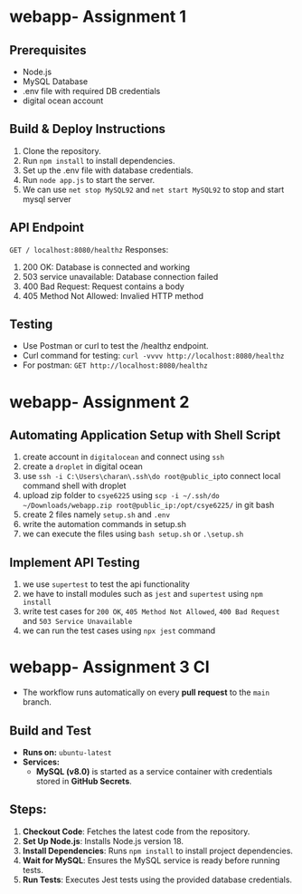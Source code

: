 # webapp- Assignment 1

## Prerequisites
- Node.js
- MySQL Database
- .env file with required DB credentials
- digital ocean account

## Build & Deploy Instructions
1. Clone the repository.
2. Run `npm install` to install dependencies.
3. Set up the .env file with database credentials.
4. Run `node app.js` to start the server.
5. We can use `net stop MySQL92` and `net start MySQL92` to stop and start mysql server 

## API Endpoint
`GET / localhost:8080/healthz`
Responses: 
1. 200 OK: Database is connected and working
2. 503 service unavailable: Database connection failed
3. 400 Bad Request: Request contains a body
4. 405 Method Not Allowed: Invalied HTTP method

## Testing
- Use Postman or curl to test the /healthz endpoint.
- Curl command for testing: `curl -vvvv http://localhost:8080/healthz`
- For postman: `GET http://localhost:8080/healthz`

# webapp- Assignment 2

## Automating Application Setup with Shell Script
1. create account in `digitalocean` and connect using `ssh`
2. create a `droplet` in digital ocean
3. use `ssh -i C:\Users\charan\.ssh\do root@public_ip`to connect local command shell with droplet
4. upload zip folder to `csye6225` using `scp -i ~/.ssh/do ~/Downloads/webapp.zip root@public_ip:/opt/csye6225/` in git bash
5. create 2 files namely `setup.sh` and `.env`
6. write the automation commands in setup.sh
7. we can execute the files using `bash setup.sh` or `.\setup.sh` 

## Implement API Testing
1. we use `supertest` to test the api functionality
2. we have to install modules such as `jest` and `supertest` using `npm install`
3. write test cases for `200 OK`, `405 Method Not Allowed`, `400 Bad Request` and `503 Service Unavailable`
4. we can run the test cases using `npx jest` command

# webapp- Assignment 3 CI
- The workflow runs automatically on every **pull request** to the `main` branch.
## Build and Test
- **Runs on:** `ubuntu-latest`
- **Services:**
  - **MySQL (v8.0)** is started as a service container with credentials stored in **GitHub Secrets**.
## Steps:
1. **Checkout Code**: Fetches the latest code from the repository.
2. **Set Up Node.js**: Installs Node.js version 18.
3. **Install Dependencies**: Runs `npm install` to install project dependencies.
4. **Wait for MySQL**: Ensures the MySQL service is ready before running tests.
5. **Run Tests**: Executes Jest tests using the provided database credentials.